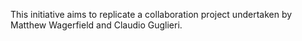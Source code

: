 This initiative aims to replicate a collaboration project undertaken by Matthew Wagerfield and Claudio Guglieri.
